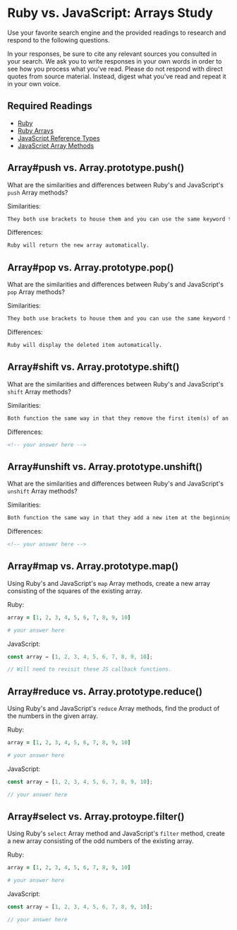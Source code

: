 # Ruby vs. JavaScript: Arrays Study

Use your favorite search engine and the provided readings to research and
respond to the following questions.

In your responses, be sure to cite any relevant sources you consulted in your
search. We ask you to write responses in your own words in order to see how you
process what you've read. Please do not respond with direct quotes from source
material. Instead, digest what you've read and repeat it in your own voice.

## Required Readings

-   [Ruby](https://github.com/ga-wdi-boston/ruby)
-   [Ruby Arrays](https://github.com/ga-wdi-boston/ruby-arrays)
-   [JavaScript Reference Types](https://github.com/ga-wdi-boston/js-reference-types)
-   [JavaScript Array Methods](https://github.com/ga-wdi-boston/js-array-methods)

## Array#push vs. Array.prototype.push()

What are the similarities and differences between Ruby's and JavaScript's `push`
Array methods?

Similarities:

```md
They both use brackets to house them and you can use the same keyword to add them to the end of an array.
```

Differences:

```md
Ruby will return the new array automatically.
```

## Array#pop vs. Array.prototype.pop()

What are the similarities and differences between Ruby's and JavaScript's `pop`
Array methods?

Similarities:

```md
They both use brackets to house them and you can use the same keyword to remove the last item of an array.
```

Differences:

```md
Ruby will display the deleted item automatically.
```

## Array#shift vs. Array.prototype.shift()

What are the similarities and differences between Ruby's and JavaScript's
`shift` Array methods?

Similarities:

```md
Both function the same way in that they remove the first item(s) of an array.
```

Differences:

```md
<!-- your answer here -->
```

## Array#unshift vs. Array.prototype.unshift()

What are the similarities and differences between Ruby's and JavaScript's
`unshift` Array methods?

Similarities:

```md
Both function the same way in that they add a new item at the beginning of an array.
```

Differences:

```md
<!-- your answer here -->
```

## Array#map vs. Array.prototype.map()

Using Ruby's and JavaScript's `map` Array methods, create a new array consisting
of the squares of the existing array.

Ruby:

```ruby
array = [1, 2, 3, 4, 5, 6, 7, 8, 9, 10]

# your answer here
```

JavaScript:

```javascript
const array = [1, 2, 3, 4, 5, 6, 7, 8, 9, 10];

// Will need to revisit these JS callback functions.
```

## Array#reduce vs. Array.prototype.reduce()

Using Ruby's and JavaScript's `reduce` Array methods, find the product of the
numbers in the given array.

Ruby:

```ruby
array = [1, 2, 3, 4, 5, 6, 7, 8, 9, 10]

# your answer here
```

JavaScript:

```javascript
const array = [1, 2, 3, 4, 5, 6, 7, 8, 9, 10];

// your answer here
```

## Array#select vs. Array.protoype.filter()

Using Ruby's `select` Array method and JavaScript's `filter` method, create a
new array consisting of the odd numbers of the existing array.

Ruby:

```ruby
array = [1, 2, 3, 4, 5, 6, 7, 8, 9, 10]

# your answer here
```

JavaScript:

```javascript
const array = [1, 2, 3, 4, 5, 6, 7, 8, 9, 10];

// your answer here
```
